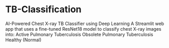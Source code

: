# TB-Classification
AI-Powered Chest X-ray TB Classifier using Deep Learning  A Streamlit web app that uses a fine-tuned ResNet18 model to classify chest X-ray images into:  Active Pulmonary Tuberculosis  Obsolete Pulmonary Tuberculosis  Healthy (Normal) 
